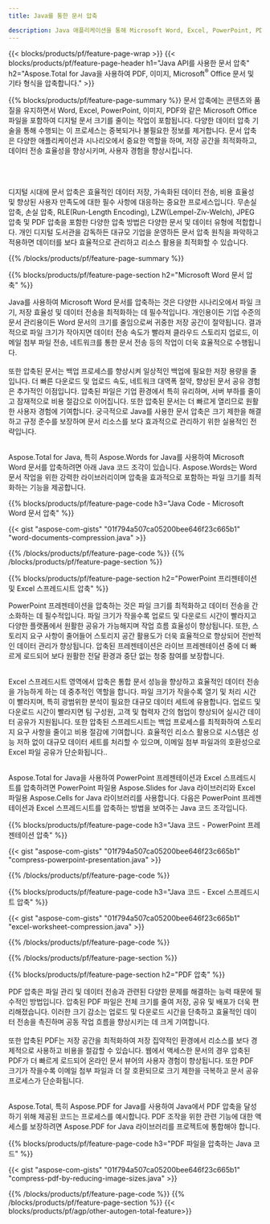 ```yaml
---
title: Java를 통한 문서 압축

description: Java 애플리케이션을 통해 Microsoft Word, Excel, PowerPoint, PDF 및 이미지를 포함한 문서를 압축하여 크기를 줄입니다. 온라인으로 압축 결과를 테스트해 보세요.
---
```


{{< blocks/products/pf/feature-page-wrap >}}
{{< blocks/products/pf/feature-page-header h1="Java API를 사용한 문서 압축" h2="Aspose.Total for Java을 사용하여 PDF, 이미지, Microsoft<sup>&reg;</sup> Office 문서 및 기타 형식을 압축합니다." >}}

{{% blocks/products/pf/feature-page-summary %}}
문서 압축에는 콘텐츠와 품질을 유지하면서 Word, Excel, PowerPoint, 이미지, PDF와 같은 Microsoft Office 파일을 포함하여 디지털 문서 크기를 줄이는 작업이 포함됩니다. 다양한 데이터 압축 기술을 통해 수행되는 이 프로세스는 중복되거나 불필요한 정보를 제거합니다. 문서 압축은 다양한 애플리케이션과 시나리오에서 중요한 역할을 하며, 저장 공간을 최적화하고, 데이터 전송 효율성을 향상시키며, 사용자 경험을 향상시킵니다.

<br /> <br />

디지털 시대에 문서 압축은 효율적인 데이터 저장, 가속화된 데이터 전송, 비용 효율성 및 향상된 사용자 만족도에 대한 필수 사항에 대응하는 중요한 프로세스입니다. 무손실 압축, 손실 압축, RLE(Run-Length Encoding), LZW(Lempel-Ziv-Welch), JPEG 압축 및 PDF 압축을 포함한 다양한 압축 방법은 다양한 문서 및 데이터 유형에 적합합니다. 개인 디지털 도서관을 감독하든 대규모 기업을 운영하든 문서 압축 원칙을 파악하고 적용하면 데이터를 보다 효율적으로 관리하고 리소스 활용을 최적화할 수 있습니다.

{{% /blocks/products/pf/feature-page-summary  %}}

{{% blocks/products/pf/feature-page-section  h2="Microsoft Word 문서 압축" %}}

Java를 사용하여 Microsoft Word 문서를 압축하는 것은 다양한 시나리오에서 파일 크기, 저장 효율성 및 데이터 전송을 최적화하는 데 필수적입니다. 개인용이든 기업 수준의 문서 관리용이든 Word 문서의 크기를 줄임으로써 귀중한 저장 공간이 절약됩니다. 결과적으로 파일 크기가 작아지면 데이터 전송 속도가 빨라져 클라우드 스토리지 업로드, 이메일 첨부 파일 전송, 네트워크를 통한 문서 전송 등의 작업이 더욱 효율적으로 수행됩니다.<br /><br />
또한 압축된 문서는 백업 프로세스를 향상시켜 일상적인 백업에 필요한 저장 용량을 줄입니다. 더 빠른 다운로드 및 업로드 속도, 네트워크 대역폭 절약, 향상된 문서 공유 경험은 추가적인 이점입니다. 압축된 파일은 기업 환경에서 특히 유리하며, 서버 부하를 줄이고 잠재적으로 비용 절감으로 이어집니다. 또한 압축된 문서는 더 빠르게 열리므로 원활한 사용자 경험에 기여합니다. 궁극적으로 Java를 사용한 문서 압축은 크기 제한을 해결하고 규정 준수를 보장하며 문서 리소스를 보다 효과적으로 관리하기 위한 실용적인 전략입니다.<br /><br />

Aspose.Total for Java, 특히 Aspose.Words for Java를 사용하여 Microsoft Word 문서를 압축하려면 아래 Java 코드 조각이 있습니다. Aspose.Words는 Word 문서 작업을 위한 강력한 라이브러리이며 압축을 효과적으로 포함하는 파일 크기를 최적화하는 기능을 제공합니다.

{{% blocks/products/pf/feature-page-code h3="Java Code - Microsoft Word 문서 압축" %}}

{{< gist "aspose-com-gists" "01f794a507ca05200bee646f23c665b1" "word-documents-compression.java" >}}

{{% /blocks/products/pf/feature-page-code  %}}
{{% /blocks/products/pf/feature-page-section %}}

{{% blocks/products/pf/feature-page-section  h2="PowerPoint 프리젠테이션 및 Excel 스프레드시트 압축" %}}

PowerPoint 프레젠테이션을 압축하는 것은 파일 크기를 최적화하고 데이터 전송을 간소화하는 데 필수적입니다. 파일 크기가 작을수록 업로드 및 다운로드 시간이 빨라지고 다양한 플랫폼에서 원활한 공유가 가능해지며 작업 흐름 효율성이 향상됩니다. 또한, 스토리지 요구 사항이 줄어들어 스토리지 공간 활용도가 더욱 효율적으로 향상되어 전반적인 데이터 관리가 향상됩니다. 압축된 프레젠테이션은 라이브 프레젠테이션 중에 더 빠르게 로드되어 보다 원활한 전달 환경과 중단 없는 청중 참여를 보장합니다.<br /><br />

Excel 스프레드시트 영역에서 압축은 통합 문서 성능을 향상하고 효율적인 데이터 전송을 가능하게 하는 데 중추적인 역할을 합니다. 파일 크기가 작을수록 열기 및 처리 시간이 빨라지며, 특히 광범위한 분석이 필요한 대규모 데이터 세트에 유용합니다. 업로드 및 다운로드 시간이 빨라지면 팀 구성원, 고객 및 협력자 간의 협업이 향상되어 실시간 데이터 공유가 지원됩니다. 또한 압축된 스프레드시트는 백업 프로세스를 최적화하여 스토리지 요구 사항을 줄이고 비용 절감에 기여합니다. 효율적인 리소스 활용으로 시스템은 성능 저하 없이 대규모 데이터 세트를 처리할 수 있으며, 이메일 첨부 파일과의 호환성으로 Excel 파일 공유가 단순화됩니다..<br /><br />

Aspose.Total for Java을 사용하여 PowerPoint 프레젠테이션과 Excel 스프레드시트를 압축하려면 PowerPoint 파일용 Aspose.Slides for Java 라이브러리와 Excel 파일용 Aspose.Cells for Java 라이브러리를 사용합니다. 다음은 PowerPoint 프레젠테이션과 Excel 스프레드시트를 압축하는 방법을 보여주는 Java 코드 조각입니다.

{{% blocks/products/pf/feature-page-code h3="Java 코드 - PowerPoint 프레젠테이션 압축" %}}

{{< gist "aspose-com-gists" "01f794a507ca05200bee646f23c665b1" "compress-powerpoint-presentation.java" >}}

{{% /blocks/products/pf/feature-page-code  %}}

{{% blocks/products/pf/feature-page-code h3="Java 코드 - Excel 스프레드시트 압축" %}}

{{< gist "aspose-com-gists" "01f794a507ca05200bee646f23c665b1" "excel-worksheet-compression.java" >}}

{{% /blocks/products/pf/feature-page-code  %}}

{{% /blocks/products/pf/feature-page-section %}}

{{% blocks/products/pf/feature-page-section  h2="PDF 압축" %}}

PDF 압축은 파일 관리 및 데이터 전송과 관련된 다양한 문제를 해결하는 능력 때문에 필수적인 방법입니다. 압축된 PDF 파일은 전체 크기를 줄여 저장, 공유 및 배포가 더욱 편리해졌습니다. 이러한 크기 감소는 업로드 및 다운로드 시간을 단축하고 효율적인 데이터 전송을 촉진하며 공동 작업 흐름을 향상시키는 데 크게 기여합니다. <br /><br />
또한 압축된 PDF는 저장 공간을 최적화하여 저장 집약적인 환경에서 리소스를 보다 경제적으로 사용하고 비용을 절감할 수 있습니다. 웹에서 액세스한 문서의 경우 압축된 PDF가 더 빠르게 로드되어 온라인 문서 뷰어의 사용자 경험이 향상됩니다. 또한 PDF 크기가 작을수록 이메일 첨부 파일과 더 잘 호환되므로 크기 제한을 극복하고 문서 공유 프로세스가 단순화됩니다.<br /><br />

Aspose.Total, 특히 Aspose.PDF for Java를 사용하여 Java에서 PDF 압축을 달성하기 위해 제공된 코드는 프로세스를 예시합니다. PDF 조작을 위한 관련 기능에 대한 액세스를 보장하려면 Aspose.PDF for Java 라이브러리를 프로젝트에 통합해야 합니다. 

{{% blocks/products/pf/feature-page-code h3="PDF 파일을 압축하는 Java 코드" %}}

{{< gist "aspose-com-gists" "01f794a507ca05200bee646f23c665b1" "compress-pdf-by-reducing-image-sizes.java" >}}

{{% /blocks/products/pf/feature-page-code  %}}
{{% /blocks/products/pf/feature-page-section %}}
{{< blocks/products/pf/agp/other-autogen-total-feature>}}